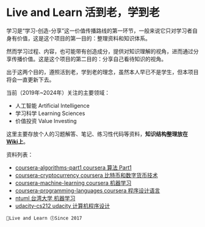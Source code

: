# Live and Learn 活到老，学到老
学习是“学习-创造-分享”这一价值传播路线的第一环节，一般来说它只对学习者自身有价值，这是这个项目的第一目的：整理资料和知识体系。

然而学习过程、内容，也可能带有创造成分，提供对知识理解的视角，进而通过分享传播价值。这是这个项目的第二目的：分享自己看待知识的视角。

出于这两个目的，遵照活到老，学到老的理念，虽然本人早已不是学生，但本项目将会一直更新下去。

当前（2019年~2024年）关注的主要领域：
* 人工智能 Artificial Intelligence
* 学习科学 Learning Sciences
* 价值投资 Value Investing 

这里主要存放个人的习题解答、笔记、练习性代码等资料，**知识结构整理放在[Wiki](https://github.com/yifeitao/learn/wiki)上**。

资料列表：
* [coursera-algorithms-part1 coursera 算法 Part1](https://github.com/yifeitao/learn/tree/master/coursera-algorithms-part1)
* [coursera-cryptocurrency coursera 比特币和数字货币技术](https://github.com/yifeitao/learn/tree/master/coursera-cryptocurrency)
* [coursera-machine-learning coursera 机器学习](https://github.com/yifeitao/learn/tree/master/coursera-machine-learning)
* [coursera-programming-languages coursera 程序设计语言](https://github.com/yifeitao/learn/tree/master/coursera-programming-languages)
* [ntuml 台湾大学 机器学习](https://github.com/yifeitao/learn/tree/master/ntuml)
* [udacity-cs212 udacity 计算机程序设计](https://github.com/yifeitao/learn/tree/master/udacity-cs212)

`🚀Live and Learn 🕕Since 2017`

